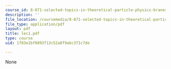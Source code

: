 ```yaml
---
course_id: 8-871-selected-topics-in-theoretical-particle-physics-branes-and-gauge-theory-dynamics-fall-2004
description: ''
file_location: /coursemedia/8-871-selected-topics-in-theoretical-particle-physics-branes-and-gauge-theory-dynamics-fall-2004/1f83e1bf0893f13c52a8f9abc371c7de_lec1.pdf
file_type: application/pdf
layout: pdf
title: lec1.pdf
type: course
uid: 1f83e1bf0893f13c52a8f9abc371c7de

---
```

None